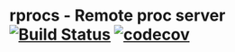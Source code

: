 # rprocs - Remote proc server [![Build Status](https://travis-ci.org/kunit/rprocs.svg?branch=master)](https://travis-ci.org/kunit/rprocs) [![codecov](https://codecov.io/gh/kunit/rprocs/branch/master/graph/badge.svg)](https://codecov.io/gh/kunit/rprocs)